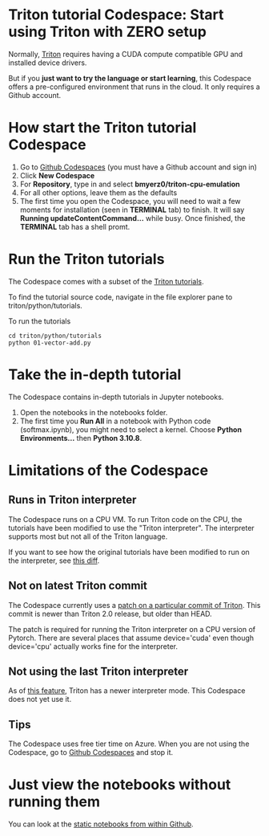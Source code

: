 # Triton tutorial Codespace: Start using Triton with ZERO setup

Normally, [Triton](https://github.com/openai/triton) requires having a CUDA compute compatible GPU and installed device drivers.

But if you **just want to try the language or start learning**, this Codespace offers a pre-configured environment that runs in the cloud. It only requires a Github account.

# How start the Triton tutorial Codespace

1. Go to [Github Codespaces](https://github.com/codespaces) (you must have a Github account and sign in)
2. Click **New Codespace**
3. For **Repository**, type in and select **bmyerz0/triton-cpu-emulation**
4. For all other options, leave them as the defaults
5. The first time you open the Codespace, you will need to wait a few moments for installation (seen in **TERMINAL** tab) to finish. It will say **Running updateContentCommand...** while busy. Once finished, the **TERMINAL** tab has a shell promt.

# Run the Triton tutorials
The Codespace comes with a subset of the [Triton tutorials](https://triton-lang.org/main/getting-started/tutorials/index.html).

To find the tutorial source code, navigate in the file explorer pane to triton/python/tutorials.

To run the tutorials

```
cd triton/python/tutorials
python 01-vector-add.py
```

# Take the in-depth tutorial
The Codespace contains in-depth tutorials in Jupyter notebooks.

1. Open the notebooks in the notebooks folder.
2. The first time you **Run All** in a notebook with Python code (softmax.ipynb), you might need to select a kernel. Choose **Python Environments...** then **Python 3.10.8**.

# Limitations of the Codespace

## Runs in Triton interpreter
The Codespace runs on a CPU VM. To run Triton code on the CPU, the tutorials have been modified to use the "Triton interpreter". The interpreter supports most but not all of the Triton language.

If you want to see how the original tutorials have been modified to run on the interpreter, see [this diff](https://github.com/openai/triton/commit/38290abfea7a3c8c277baaa9d90e02847445ea46).

## Not on latest Triton commit

The Codespace currently uses a [patch on a particular commit of Triton](https://github.com/bmyerz0/triton/tree/dev/bmyerz0/codespaces-support-with-tutorials). This commit is newer than Triton 2.0 release, but older than HEAD.

The patch is required for running the Triton interpreter on a CPU version of Pytorch. There are several places that assume device='cuda' even though device='cpu' actually works fine for the interpreter.

## Not using the last Triton interpreter

As of [this feature](https://github.com/openai/triton/pull/2321), Triton has a newer interpreter mode. This Codespace does not yet use it.

## Tips

The Codespace uses free tier time on Azure.
When you are not using the Codespace, go to [Github Codespaces](https://github.com/codespaces) and stop it.

# Just view the notebooks without running them

You can look at the  [static notebooks from within Github](https://github.com/bmyerz0/triton-cpu-emulation/tree/main/notebooks).
